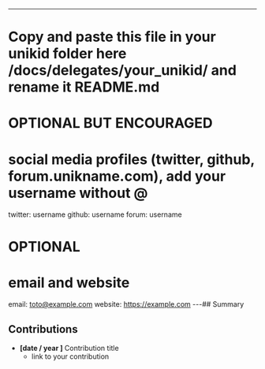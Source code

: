 ---
# Copy and paste this file in your unikid folder here /docs/delegates/your_unikid/ and rename it README.md

# OPTIONAL BUT ENCOURAGED
# social media profiles (twitter, github, forum.unikname.com), add your username without @
twitter: username
github: username
forum: username

# OPTIONAL
# email and website
email: toto@example.com
website: https://example.com
---## Summary

<!-- introduce yourself in a few lines -->

## Contributions

<!-- detail your contributions -->

- **[date / year ]** Contribution title
  - link to your contribution

